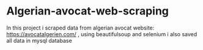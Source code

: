 # Algerian-avocat-web-scraping
In this project i scraped data from algerian avocat website: https://avocatalgerien.com/ , using beautifulsoup and selenium i also saved all data in mysql database 
